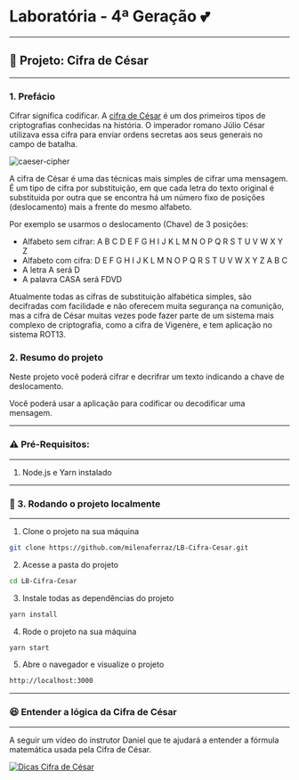 # Laboratória - 4ª Geração :two_hearts: 

****
## :key: Projeto: Cifra de César
***

### 1. Prefácio

Cifrar significa codificar. A [cifra de
César](https://pt.wikipedia.org/wiki/Cifra_de_C%C3%A9sar) é um dos primeiros
tipos de criptografias conhecidas na história. O imperador romano Júlio César
utilizava essa cifra para enviar ordens secretas aos seus generais no campo de
batalha.

![caeser-cipher](https://user-images.githubusercontent.com/11894994/60990999-07ffdb00-a320-11e9-87d0-b7c291bc4cd1.png)

A cifra de César é uma das técnicas mais simples de cifrar uma mensagem. É um
tipo de cifra por substituição, em que cada letra do texto original é
substituida por outra que se encontra há um número fixo de posições
(deslocamento) mais a frente do mesmo alfabeto.

Por exemplo se usarmos o deslocamento (Chave) de 3 posições:

* Alfabeto sem cifrar: A B C D E F G H I J K L M N O P Q R S T U V W X Y Z
* Alfabeto com cifra:  D E F G H I J K L M N O P Q R S T U V W X Y Z A B C
* A letra A será D
* A palavra CASA será FDVD

Atualmente todas as cifras de substituição alfabética simples, são decifradas
com facilidade e não oferecem muita segurança na comunição, mas a cifra de César
muitas vezes pode fazer parte de um sistema mais complexo de criptografia, como
a cifra de Vigenère, e tem aplicação no sistema ROT13.

### 2. Resumo do projeto

Neste projeto você poderá cifrar e decrifrar um texto
indicando a chave de deslocamento.

Você poderá usar a aplicação para codificar ou decodificar uma mensagem.

****
### :warning: Pré-Requisitos:
****
1. Node.js e Yarn instalado

****
### 🚀 3. Rodando o projeto localmente

****

1. Clone o projeto na sua máquina

```sh
git clone https://github.com/milenaferraz/LB-Cifra-Cesar.git
```

2. Acesse a pasta do projeto

```sh
cd LB-Cifra-Cesar
```

3. Instale todas as dependências do projeto

```sh
yarn install
```

4. Rode o projeto na sua máquina

```sh
yarn start
```

5. Abre o navegador e visualize o projeto

```sh
http://localhost:3000
```

****
### :satisfied: Entender a lógica da Cifra de César
****
A seguir um vídeo do instrutor Daniel que te ajudará a entender a fórmula matemática usada
pela Cifra de César.

[![Dicas Cifra de
César](https://img.youtube.com/vi/utiLWBXmNQU/0.jpg)](https://www.youtube.com/watch?v=utiLWBXmNQU)
